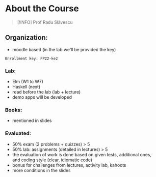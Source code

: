 # About the Course

>[!INFO] Prof Radu Slăvescu

## Organization:
- moodle based (in the lab we'll be provided the key)

```
Enrollment key: FP22-ke2
```

### Lab:
- Elm (W1 to W7)
- Haskell (next)
- read before the lab (lab + lecture)
- demo apps will be developed

### Books:
- mentioned in slides

### Evaluated:
- 50% exam (2 problems + quizzes) > 5
- 50% lab: assignments (detailed in lectures) > 5
- the evaluation of work is done based on given tests, additional ones, and coding style (clear, idiomatic code)
- bonus for challenges from lectures, activity lab, kahoots
- more conditions in the slides